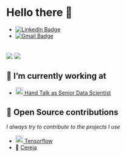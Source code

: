 # Hello there 👋

- [![LinkedIn Badge](https://img.shields.io/badge/-Ailton%20Felix-blue?style=flat-square&logo=Linkedin&logoColor=white&link=https://www.linkedin.com/in/ailton-felix-84810b116/)](https://www.linkedin.com/in/ailton-felix-84810b116/)
- [![Gmail Badge](https://img.shields.io/badge/-afdlf2@gmail.com-c14438?style=flat-square&logo=Gmail&logoColor=white&link=mailto:afdlf2@gmail.com)](mailto:afdlf2@gmail.com)

<!-- ## <img align="center" src="https://github-readme-stats.vercel.app/api?username=ailton-felix&count_private=true&show_icons=true&theme=merko" />  <img align="center" src="https://github-readme-stats.vercel.app/api/top-langs/?username=ailton-felix&exclude_repo=FwBoarding&theme=merko&layout=default" /> -->
## <img align="center" src="https://github-readme-stats.vercel.app/api?username=ailton-felix&count_private=true&show_icons=true&theme=merko" />  <img align="center" src="https://github-readme-stats.vercel.app/api/top-langs/?username=ailton-felix&count-private=true&exclude_repo=FwBoarding&theme=merko&layout=default" />

## 👷 I’m currently working at
  - <a style="max-width: 181px;" href="https://www.handtalk.me/br">
    <img class="avatar mr-1" alt="" height="20" width="20" src="https://avatars.githubusercontent.com/u/23121478?s=60&amp;v=4">
    Hand Talk as Senior Data Scientist 
    </a>



## 👯 Open Source contributions

*I always try to contribute to the projects I use*
- <a style="max-width: 181px;" href="https://github.com/tensorflow">
    <img class="avatar mr-1" alt="" height="20" width="20" src="https://avatars.githubusercontent.com/u/15658638?s=60&v=4">
    Tensorflow
    </a>
- 🍒 [Cereja](https://github.com/cereja-project/cereja)

<!--
**ailton-felix/ailton-felix** is a ✨ _special_ ✨ repository because its `README.md` (this file) appears on your GitHub profile.

Here are some ideas to get you started:

- 🔭 I’m currently working on ...
- 🌱 I’m currently learning ...
- 👯 I’m looking to collaborate on ...
- 🤔 I’m looking for help with ...
- 💬 Ask me about ...
- 📫 How to reach me: ...
- 😄 Pronouns: ...
- ⚡ Fun fact: ...
-->
